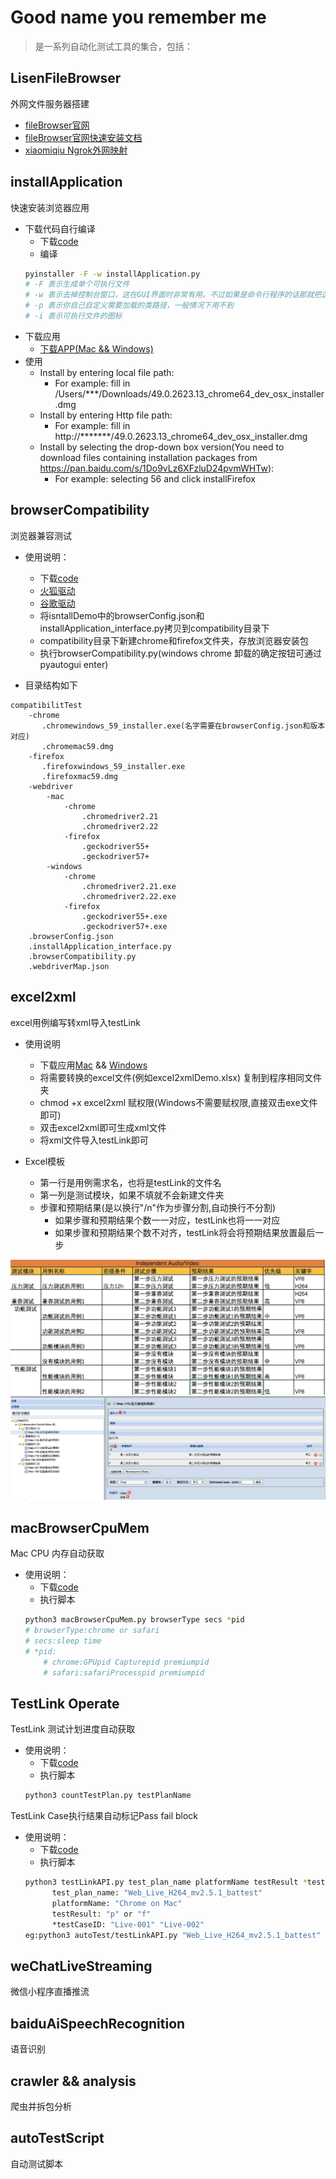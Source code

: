 # Good name you remember me

> 是一系列自动化测试工具的集合，包括：

## LisenFileBrowser
外网文件服务器搭建
* [fileBrowser官网](https://filebrowser.github.io/)
* [fileBrowser官网快速安装文档](https://filebrowser.github.io/quick-start/)
* [xiaomiqiu Ngrok外网映射](http://ngrok.ciqiuwl.cn/)

## installApplication
快速安装浏览器应用
- 下载代码自行编译
	* 下载[code](https://github.com/lisen886/Good-name-you-remember-me/tree/master/installDemo)
	* 编译
	``` bash 
	pyinstaller -F -w installApplication.py
	# -F 表示生成单个可执行文件
  	# -w 表示去掉控制台窗口，这在GUI界面时非常有用。不过如果是命令行程序的话那就把这个选项删除吧！
	# -p 表示你自己自定义需要加载的类路径，一般情况下用不到
	# -i 表示可执行文件的图标
	```
- 下载应用
	* [下载APP(Mac && Windows)](https://github.com/lisen886/Good-name-you-remember-me/releases) 
- 使用
	* Install by entering local file path:
    	* For example: fill in /Users/***/Downloads/49.0.2623.13_chrome64_dev_osx_installer.dmg
	* Install by entering Http file path:
		* For example: fill in http://*******/49.0.2623.13_chrome64_dev_osx_installer.dmg
	* Install by selecting the drop-down box version(You need to download files containing installation packages from https://pan.baidu.com/s/1Do9vLz6XFzluD24pvmWHTw):
		* For example: selecting 56 and click installFirefox

## browserCompatibility
浏览器兼容测试

* 使用说明：
	- 下载[code](https://github.com/lisen886/Good-name-you-remember-me/tree/master/compatibilityTest)
	- [火狐驱动](https://github.com/mozilla/geckodriver/releases)
	- [谷歌驱动](https://blog.csdn.net/huilan_same/article/details/51896672?locationNum=11&fps=1)
	- 将isntallDemo中的browserConfig.json和installApplication_interface.py拷贝到compatibility目录下
	- compatibility目录下新建chrome和firefox文件夹，存放浏览器安装包
	- 执行browserCompatibility.py(windows chrome 卸载的确定按钮可通过pyautogui enter)


* 目录结构如下
```
compatibilitTest
    -chrome
       .chromewindows_59_installer.exe(名字需要在browserConfig.json和版本对应)
       .chromemac59.dmg
    -firefox
       .firefoxwindows_59_installer.exe
       .firefoxmac59.dmg
    -webdriver
        -mac
            -chrome
                .chromedriver2.21
                .chromedriver2.22
            -firefox
                .geckodriver55+
                .geckodriver57+
        -windows
            -chrome
                .chromedriver2.21.exe
                .chromedriver2.22.exe
            -firefox
                .geckodriver55+.exe
                .geckodriver57+.exe
    .browserConfig.json
    .installApplication_interface.py
    .browserCompatibility.py
    .webdriverMap.json
```

## excel2xml
excel用例编写转xml导入testLink
* 使用说明
	- 下载应用[Mac](https://github.com/lisen886/Good-name-you-remember-me/blob/master/excel2xml/excel2xml) && [Windows](https://github.com/lisen886/Good-name-you-remember-me/blob/master/excel2xml/excel2xml.exe)
	- 将需要转换的excel文件(例如excel2xmlDemo.xlsx) 复制到程序相同文件夹
	- chmod +x excel2xml 赋权限(Windows不需要赋权限,直接双击exe文件即可)
	- 双击excel2xml即可生成xml文件
	- 将xml文件导入testLink即可

* Excel模板
  - 第一行是用例需求名，也将是testLink的文件名
  - 第一列是测试模块，如果不填就不会新建文件夹
  - 步骤和预期结果(是以换行"/n"作为步骤分割,自动换行不分割)
    * 如果步骤和预期结果个数一一对应，testLink也将一一对应
    * 如果步骤和预期结果个数不对齐，testLink将会将预期结果放置最后一步

![excel](../jpeg/excel.png)
![testlink](../jpeg/testLink.png)

## macBrowserCpuMem
Mac CPU 内存自动获取
* 使用说明：
	- 下载[code](https://github.com/lisen886/Good-name-you-remember-me/blob/master/autoTest/macBrowserCpuMem.py)
	- 执行脚本
	``` bash 
	python3 macBrowserCpuMem.py browserType secs *pid
    # browserType:chrome or safari
    # secs:sleep time
    # *pid:
    	# chrome:GPUpid Capturepid premiumpid
        # safari:safariProcesspid premiumpid
	```

## TestLink Operate
TestLink 测试计划进度自动获取
* 使用说明：
	- 下载[code](https://github.com/lisen886/Good-name-you-remember-me/blob/master/autoTest/countTestPlan.py)
	- 执行脚本
	``` bash
	python3 countTestPlan.py testPlanName
	```
TestLink Case执行结果自动标记Pass fail block
* 使用说明：
	- 下载[code](https://github.com/lisen886/Good-name-you-remember-me/blob/master/autoTest/testLinkAPI.py)
	- 执行脚本
	``` bash
	python3 testLinkAPI.py test_plan_name platformName testResult *testCaseID
          test_plan_name: "Web_Live_H264_mv2.5.1_battest"
          platformName: "Chrome on Mac"
          testResult: "p" or "f"
          *testCaseID: "Live-001" "Live-002"
    eg:python3 autoTest/testLinkAPI.py "Web_Live_H264_mv2.5.1_battest" "Chrome on Mac" "p" "Live-882" "Live-883"
	```

## weChatLiveStreaming
微信小程序直播推流

## baiduAiSpeechRecognition
语音识别

## crawler && analysis
爬虫并拆包分析

## autoTestScript
自动测试脚本